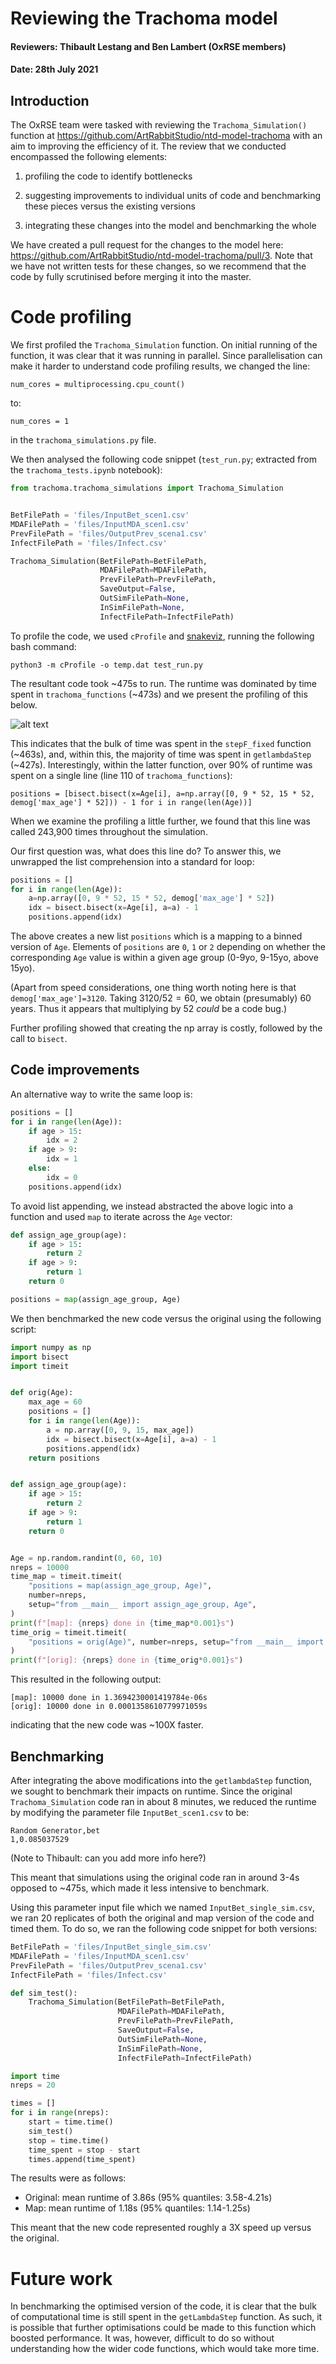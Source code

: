 # Reviewing the Trachoma model

#### Reviewers: Thibault Lestang and Ben Lambert (OxRSE members)

#### Date: 28th July 2021

## Introduction

The OxRSE team were tasked with reviewing the `Trachoma_Simulation()` function at https://github.com/ArtRabbitStudio/ntd-model-trachoma with an aim to improving the efficiency of it. The review that we conducted encompassed the following elements:

1. profiling the code to identify bottlenecks

2. suggesting improvements to individual units of code and benchmarking these pieces versus the existing versions

3. integrating these changes into the model and benchmarking the whole 

We have created a pull request for the changes to the model here: https://github.com/ArtRabbitStudio/ntd-model-trachoma/pull/3. Note that we have not written tests for these changes, so we recommend that the code by fully scrutinised before merging it into the master.



# Code profiling

We first profiled the `Trachoma_Simulation` function. On initial running of the function, it was clear that it was running in parallel. Since parallelisation can make it harder to understand code profiling results, we changed the line:

`num_cores = multiprocessing.cpu_count()`

to:

`num_cores = 1`

in the `trachoma_simulations.py` file.

We then analysed the following code snippet (`test_run.py`; extracted from the `trachoma_tests.ipynb` notebook):

```python
from trachoma.trachoma_simulations import Trachoma_Simulation


BetFilePath = 'files/InputBet_scen1.csv'
MDAFilePath = 'files/InputMDA_scen1.csv'
PrevFilePath = 'files/OutputPrev_scena1.csv'
InfectFilePath = 'files/Infect.csv'

Trachoma_Simulation(BetFilePath=BetFilePath,
                    MDAFilePath=MDAFilePath,
                    PrevFilePath=PrevFilePath,
                    SaveOutput=False,
                    OutSimFilePath=None,
                    InSimFilePath=None,
                    InfectFilePath=InfectFilePath)
```

To profile the code, we used `cProfile` and [snakeviz](https://jiffyclub.github.io/snakeviz/), running the following bash command:

`python3 -m cProfile -o temp.dat test_run.py`

The resultant code took ~475s to run. The runtime was dominated by time spent in `trachoma_functions` (~473s) and we present the profiling of this below.

![alt text](full_profile.png "Title")

This indicates that the bulk of time was spent in the `stepF_fixed` function (~463s), and, within this, the majority of time was spent in `getlambdaStep` (~427s). Interestingly, within the latter function, over 90% of runtime was spent on a single line (line 110 of `trachoma_functions`):

`positions = [bisect.bisect(x=Age[i], a=np.array([0, 9 * 52, 15 * 52, demog['max_age'] * 52])) - 1 for i in range(len(Age))]`

When we examine the profiling a little further, we found that this line was called 243,900 times throughout the simulation.

Our first question was, what does this line do? To answer this, we unwrapped the list comprehension into a standard for loop:

```python
positions = []
for i in range(len(Age)):
    a=np.array([0, 9 * 52, 15 * 52, demog['max_age'] * 52])
    idx = bisect.bisect(x=Age[i], a=a) - 1
    positions.append(idx)
```

The above creates a new list `positions` which is a mapping to a binned version of `Age`. Elements of `positions` are `0`, `1` or `2` depending on whether the corresponding `Age` value is within a given age group (0-9yo, 9-15yo, above 15yo).

(Apart from speed considerations, one thing worth noting here is that `demog['max_age']=3120`. Taking $3120 / 52=60$, we obtain (presumably) 60 years. Thus it appears that multiplying by 52 *could* be a code bug.)  

Further profiling showed that creating the np array is costly, followed by the call to `bisect`.

## Code improvements

An alternative way to write the same loop is:

```python
positions = []
for i in range(len(Age)):
    if age > 15:
        idx = 2
    if age > 9:
        idx = 1
    else:
        idx = 0
    positions.append(idx)
```

To avoid list appending, we instead abstracted the above logic into a function and used `map` to iterate across the `Age` vector:

```python
def assign_age_group(age):
    if age > 15:
        return 2
    if age > 9:
        return 1
    return 0

positions = map(assign_age_group, Age)
```

We then benchmarked the new code versus the original using the following script:

```python
import numpy as np
import bisect
import timeit


def orig(Age):
    max_age = 60
    positions = []
    for i in range(len(Age)):
        a = np.array([0, 9, 15, max_age])
        idx = bisect.bisect(x=Age[i], a=a) - 1
        positions.append(idx)
    return positions


def assign_age_group(age):
    if age > 15:
        return 2
    if age > 9:
        return 1
    return 0


Age = np.random.randint(0, 60, 10)
nreps = 10000
time_map = timeit.timeit(
    "positions = map(assign_age_group, Age)",
    number=nreps,
    setup="from __main__ import assign_age_group, Age",
)
print(f"[map]: {nreps} done in {time_map*0.001}s")
time_orig = timeit.timeit(
    "positions = orig(Age)", number=nreps, setup="from __main__ import orig, Age"
)
print(f"[orig]: {nreps} done in {time_orig*0.001}s")
```

This resulted in the following output:

```
[map]: 10000 done in 1.3694230001419784e-06s
[orig]: 10000 done in 0.0001358610779971059s
```

indicating that the new code was ~100X faster.

## Benchmarking

After integrating the above modifications into the `getlambdaStep` function, we sought to benchmark their impacts on runtime. Since the original `Trachoma_Simulation` code ran in about 8 minutes, we reduced the runtime by modifying the parameter file `InputBet_scen1.csv` to be:

```csv
Random Generator,bet
1,0.085037529
```

(Note to Thibault: can you add more info here?)

This meant that simulations using the original code ran in around 3-4s opposed to ~475s, which made it less intensive to benchmark. 

Using this parameter input file which we named `InputBet_single_sim.csv`, we ran 20 replicates of both the original and map version of the code and timed them. To do so, we ran the following code snippet for both versions:

```python
BetFilePath = 'files/InputBet_single_sim.csv'  
MDAFilePath = 'files/InputMDA_scen1.csv' 
PrevFilePath = 'files/OutputPrev_scena1.csv'
InfectFilePath = 'files/Infect.csv'

def sim_test():
    Trachoma_Simulation(BetFilePath=BetFilePath,
                        MDAFilePath=MDAFilePath,
                        PrevFilePath=PrevFilePath,
                        SaveOutput=False,
                        OutSimFilePath=None,
                        InSimFilePath=None,
                        InfectFilePath=InfectFilePath)

import time
nreps = 20

times = []
for i in range(nreps):
    start = time.time()
    sim_test()
    stop = time.time()
    time_spent = stop - start
    times.append(time_spent)
```

The results were as follows:

* Original: mean runtime of 3.86s (95% quantiles: 3.58-4.21s)
* Map: mean runtime of 1.18s (95% quantiles: 1.14-1.25s)

This meant that the new code represented roughly a 3X speed up versus the original.



# Future work

In benchmarking the optimised version of the code, it is clear that the bulk of computational time is still spent in the `getLambdaStep` function. As such, it is possible that further optimisations could be made to this function which boosted performance. It was, however, difficult to do so without understanding how the wider code functions, which would take more time.